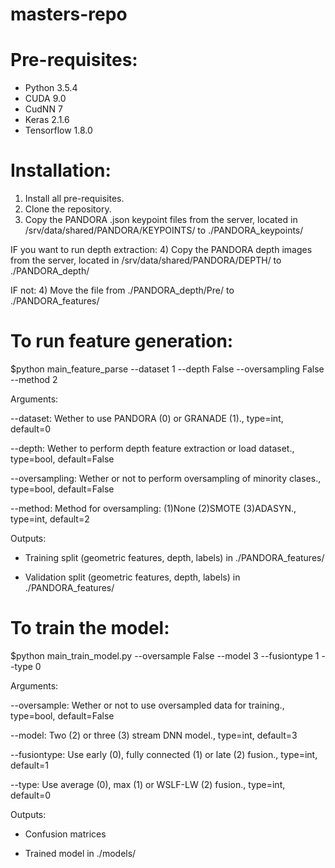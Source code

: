 # masters-repo

# Pre-requisites:
  - Python 3.5.4
  - CUDA 9.0
  - CudNN 7
  - Keras 2.1.6
  - Tensorflow 1.8.0

# Installation:
1) Install all pre-requisites.
2) Clone the repository.
3) Copy the PANDORA .json keypoint files from the server, located in /srv/data/shared/PANDORA/KEYPOINTS/ to ./PANDORA_keypoints/

IF you want to run depth extraction:
4) Copy the PANDORA depth images from the server, located in /srv/data/shared/PANDORA/DEPTH/ to ./PANDORA_depth/

IF not:
4) Move the file from ./PANDORA_depth/Pre/ to ./PANDORA_features/


# To run feature generation:
$python main_feature_parse --dataset 1 --depth False --oversampling False --method 2

Arguments: 

  --dataset: Wether to use PANDORA (0) or GRANADE (1)., type=int, default=0
  
  --depth: Wether to perform depth feature extraction or load dataset., type=bool, default=False
  
  --oversampling: Wether or not to perform oversampling of minority clases., type=bool, default=False
  
  --method: Method for oversampling: (1)None (2)SMOTE (3)ADASYN., type=int, default=2
  
 Outputs:
 
  - Training split (geometric features, depth, labels) in ./PANDORA_features/
  
  - Validation split (geometric features, depth, labels) in ./PANDORA_features/
  
 # To train the model:
 $python main_train_model.py --oversample False --model 3 --fusiontype 1 --type 0
 
 Arguments:
 
  --oversample: Wether or not to use oversampled data for training., type=bool, default=False
  
  --model: Two (2) or three (3) stream DNN model.,  type=int, default=3
  
  --fusiontype: Use early (0), fully connected (1) or late (2) fusion., type=int, default=1
  
  --type: Use average (0), max (1) or WSLF-LW (2) fusion., type=int, default=0
  
  
 Outputs:
 
   - Confusion matrices
   
   - Trained model in ./models/

